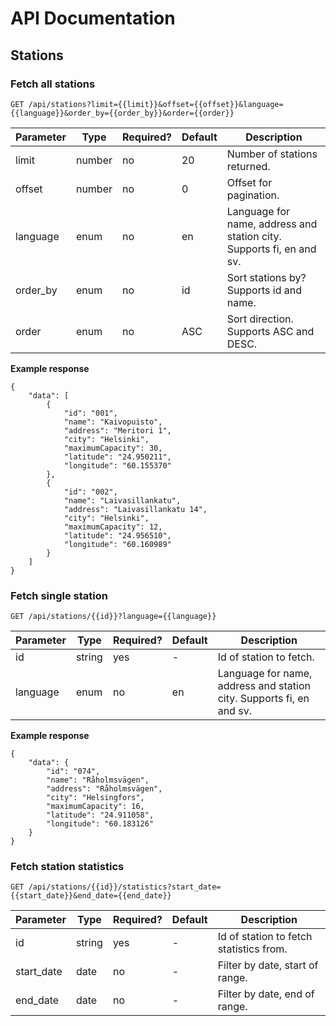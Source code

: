 # API Documentation

## Stations
### Fetch all stations
```
GET /api/stations?limit={{limit}}&offset={{offset}}&language={{language}}&order_by={{order_by}}&order={{order}}
```
| Parameter | Type   | Required? | Default | Description                                                          |
|-----------|--------|-----------|---------|----------------------------------------------------------------------|
| limit     | number | no        | 20      | Number of stations returned.                                         |
| offset    | number | no        | 0       | Offset for pagination.                                               |
| language  | enum   | no        | en      | Language for name, address and station city. Supports fi, en and sv. |
| order_by  | enum   | no        | id      | Sort stations by? Supports id and name.                              |
| order     | enum   | no        | ASC     | Sort direction. Supports ASC and DESC.                               |

**Example response**
```
{
    "data": [
        {
            "id": "001",
            "name": "Kaivopuisto",
            "address": "Meritori 1",
            "city": "Helsinki",
            "maximumCapacity": 30,
            "latitude": "24.950211",
            "longitude": "60.155370"
        },
        {
            "id": "002",
            "name": "Laivasillankatu",
            "address": "Laivasillankatu 14",
            "city": "Helsinki",
            "maximumCapacity": 12,
            "latitude": "24.956510",
            "longitude": "60.160989"
        }
    ]
}
```


### Fetch single station
```
GET /api/stations/{{id}}?language={{language}}
```
| Parameter | Type   | Required? | Default | Description                                                          |
|-----------|--------|-----------|---------|----------------------------------------------------------------------|
| id        | string | yes       | -       | Id of station to fetch.                                              |
| language  | enum   | no        | en      | Language for name, address and station city. Supports fi, en and sv. |

**Example response**
```
{
    "data": {
        "id": "074",
        "name": "Råholmsvägen",
        "address": "Råholmsvägen",
        "city": "Helsingfors",
        "maximumCapacity": 16,
        "latitude": "24.911058",
        "longitude": "60.183126"
    }
}
```

### Fetch station statistics
```
GET /api/stations/{{id}}/statistics?start_date={{start_date}}&end_date={{end_date}}
```
| Parameter  | Type   | Required? | Default | Description                             |
|------------|--------|-----------|---------|-----------------------------------------|
| id         | string | yes       | -       | Id of station to fetch statistics from. |
| start_date | date   | no        | -       | Filter by date, start of range.         |
| end_date   | date   | no        | -       | Filter by date, end of range.           |
